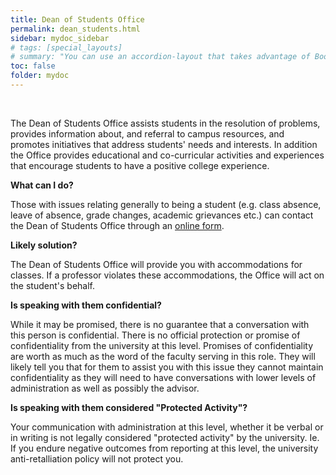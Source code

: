 ```yaml
---
title: Dean of Students Office
permalink: dean_students.html
sidebar: mydoc_sidebar
# tags: [special_layouts]
# summary: "You can use an accordion-layout that takes advantage of Bootstrap styling. This is useful for an FAQ page."
toc: false
folder: mydoc
---
```


<p>&nbsp;</p>

<p>The Dean of Students Office assists students in the resolution of problems, provides information about, and referral to campus resources, and promotes initiatives that address students' needs and interests. In addition the Office provides educational and co-curricular activities and experiences that encourage students to have a positive college experience.</p>

<p><b>What can I do?</b></p>
   <p>Those with issues relating generally to being a student (e.g. class absence, leave of absence, grade changes, academic grievances etc.) can contact the Dean of Students Office through an <a href='https://gatech-advocate.symplicity.com/care_report/index.php/pid661935?'>online form</a>.</p>

<p><b>Likely solution?</b></p>
   <p>The Dean of Students Office will provide you with accommodations for classes. If a professor violates these accommodations, the Office will act on the student's behalf.</p>

<p><b>Is speaking with them confidential?</b></p>
   <p class="answer">While it may be promised, there is no guarantee that a conversation with this person is confidential. There is no official protection or promise of confidentiality from the university at this level. Promises of confidentiality are worth as much as the word of the faculty serving in this role. They will likely tell you that for them to assist you with this issue they cannot maintain confidentiality as they will need to have conversations with lower levels of administration as well as possibly the advisor.</p>

<p><b>Is speaking with them considered "Protected Activity"?</b></p>
   <p class="answer">Your communication with administration at this level, whether it be verbal or in writing is not legally considered "protected activity" by the university. Ie. If you endure negative outcomes from reporting at this level, the university anti-retalliation policy will not protect you.</p>